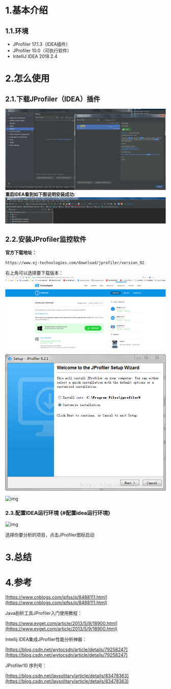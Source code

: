 # 1.基本介绍

## 1.1.环境

* JProfiler 17.1.3（IDEA插件）
* JProfiler 10.0（可执行软件）
* IntelliJ IDEA 2018.2.4

# 2.怎么使用

## 2.1.下载JProfiler（IDEA）插件

![img](/static/image/微信截图_20200418101304.png)  
**重启IDEA看到如下图说明安装成功:**  
![img](/static/image/微信截图_20200418101810.png)

## 2.2.安装JProfiler监控软件

**官方下载地址：**

```
https://www.ej-technologies.com/download/jprofiler/version_92
```

右上角可以选择要下载版本：  
![img](/static/image/微信截图_20200418102046.png)

![img](/static/image/20180205172603461.png)

![img](/static/image/微信截图\_20200418103015.png)
### 2.3.配置IDEA运行环境 {#配置idea运行环境}

![img](/static/image/微信截图\_20200418103133.png)

选择你要分析的项目，点击JProfiler图标启动

# 3.总结


# 4.参考

[https://www.cnblogs.com/jpfss/p/8488111.html](https://www.cnblogs.com/jpfss/p/8488111.html)

Java剖析工具JProfiler入门使用教程：

[https://www.evget.com/article/2013/5/9/18900.html](https://www.evget.com/article/2013/5/9/18900.html)

Intellij IDEA集成JProfiler性能分析神器：

[https://blog.csdn.net/wytocsdn/article/details/79258247](https://blog.csdn.net/wytocsdn/article/details/79258247)

JProfiler10 序列号：

[https://blog.csdn.net/laysolitary/article/details/83478363](https://blog.csdn.net/laysolitary/article/details/83478363)

